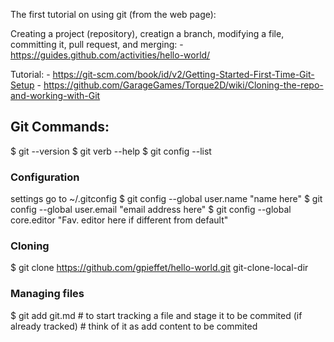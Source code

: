 The first tutorial on using git (from the web page):

Creating a project (repository), creatign a branch, modifying a file, committing it, pull request, and merging:
	- https://guides.github.com/activities/hello-world/
	
Tutorial:
	- https://git-scm.com/book/id/v2/Getting-Started-First-Time-Git-Setup
	- https://github.com/GarageGames/Torque2D/wiki/Cloning-the-repo-and-working-with-Git
	

## Git Commands:
$ git --version
$ git verb --help
$ git config --list

### Configuration 
settings go to ~/.gitconfig 
$ git config --global user.name "name here"
$ git config --global user.email "email address here"
$ git config --global core.editor "Fav. editor here if different from default"

### Cloning
$ git clone https://github.com/gpieffet/hello-world.git git-clone-local-dir


### Managing files
$ git add git.md		#  to start tracking a file and stage it to be commited (if already tracked)
					# think of it as add content to be commited 
